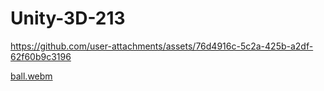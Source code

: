 # Unity-3D-213
 


https://github.com/user-attachments/assets/76d4916c-5c2a-425b-a2df-62f60b9c3196

[ball.webm](https://github.com/user-attachments/assets/2131e449-96fe-4189-8f30-9e70832cabc4)
